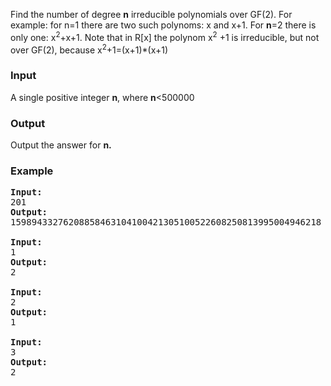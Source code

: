 <p>Find the number of degree <strong>n</strong> irreducible polynomials over GF(2). For example: for n=1 there are two such polynoms: x and x+1. For <strong>n</strong>=2 there is only one: x<sup>2</sup>+x+1. Note that in R[x] the polynom x<sup>2</sup> +1 is irreducible, but not over GF(2), because x<sup>2</sup>+1=(x+1)*(x+1)</p>
<h3>Input</h3>
<p>A single positive integer <strong>n</strong>, where <strong>n</strong>&lt;500000</p>
<h3>Output</h3>
<p>Output the answer for <strong>n.</strong></p>
<h3>Example</h3>
<pre><strong>Input:</strong><br>201<br><strong>Output:</strong><br>15989433276208858463104100421305100522608250813995004946218<br><br><strong>Input:<br></strong>1<br><strong>Output:<br></strong>2<br><br><strong>Input:<br></strong>2<br><strong>Output:<br></strong>1<br><br><strong>Input:<br></strong>3<br><strong>Output:<br></strong>2<br><br></pre>
